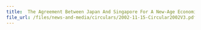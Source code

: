 ```yaml
---
title: 	The Agreement Between Japan And Singapore For A New-Age Economic Partnership (JSEPA) On The Rules Of Origin For Trade Between The Two Countries
file_url: /files/news-and-media/circulars/2002-11-15-Circular2002V3.pdf
---
```


